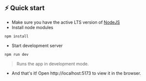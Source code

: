 ## ⚡️ Quick start

- Make sure you have the active LTS version of [NodeJS](https://nodejs.org/en/)
- Install node modules

```bash
npm install 
```

- Start development server

```bash
npm run dev
```

> Runs the app in development mode.

- And that's it! Open http://localhost:5173 to view it in the browser.



